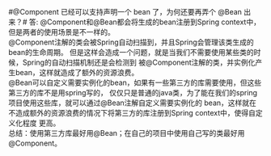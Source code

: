 #@Component 已经可以支持声明一个 bean 了，为何还要再弄个 @Bean 出来？#
答: @Component和@Bean都会将生成的bean注册到Spring context中，但是两者的使用场景是不一样的。  
@Component注解的类会被Spring自动扫描到，并且Spring会管理该类生成的bean的生命周期。
但是这样会造成一个问题，就是当我们不需要使用某些类的时候，Spring的自动扫描机制还是会检测到
被@Component注解的类，并实例化产生bean，这样就造成了额外的资源浪费。  
@Bean可以自定义需要实例化的bean，如果有一些第三方的库需要使用，但这些第三方的库不是用spring写的，
仅仅只是普通的java类，为了能在我们的spring项目使用这些库，就可以通过@Bean注解自定义需要实例化的
bean，这样就在不造成额外的资源浪费的情况下将第三方的库注册到Spring context中，使得自定义化程度
更高。  
总结：使用第三方库最好用@Bean；在自己的项目中使用自己写的类最好用@Component。